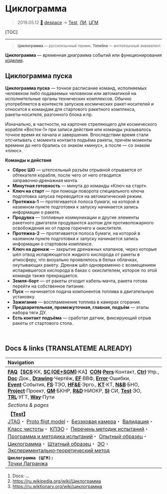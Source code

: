 # Циклограмма
> 2019.05.12 [🚀](../index/index.md) [despace](index.md) → [Test](test.md), [ЛИ](rnd_e.md), [ЦГМ](obc.md)

[TOC]

---

> <small>**Циклограмма** — русскоязычный термин. **Timeline** — англоязычный эквивалент.</small>

**Циклограмма** — временная диаграмма событий или функционирования [изделия](unit.md).



## Циклограмма пуска

**Циклограмма пуска** — точное расписание команд, исполняемых человеком либо подаваемых человеком или автоматикой на исполнительные органы технических комплексов. Обычно употребляется в контексте запусков космических ракет‑носителей и относится к командам для стартового ракетного комплекса, ракеты‑носителя, разгонного блока и пр.

Изначально, в частности, на карточке стреляющего для космического корабля «Восток‑1» при записи действия или команды указывалось точное время их начала и завершения. Впоследствии время стали отсчитывать с момента контакта подъёма ракеты, причём моменты времени до него брались со знаком «минус», а после — со знаком «плюс».

**Команды и действия**

   - **Сброс ШО** — штепсельный разъём отрывной отрывается от обтекателя корабля, после чего от него отводится заправочно‑дренажная мачта.
   - **Минутная готовность** — минута до команды «Ключ на старт».
   - **Ключ на старт** — при помощи поворота специального ключа подготовка запуска переводится на автоматический режим.
   - **Протяжка‑1** — протягивается полоса бумаги, на которой в наземном пункте подготовки к запуску начинается запись информации о ракете.
   - **Продувка** — топливные коммуникации и другие элементы ракетного двигателя продуваются азотом для противопожарного освобождения их от паров горючего и окислителя.
   - **Протяжка‑2** — протягивается полоса бумаги, на которой в наземном пункте подготовки к запуску начинается запись информации о стартовом комплексе.
   - **Ключ на дренаж** — закрытие дренажных клапанов, через которые шёл отвод испаряющегося жидкого кислорода от ракеты в атмосферу, что визуально проявлялось в белых облачках, окутывающих ракету. Дренаж шёл одновременно с возмещением испарившегося кислорода в баках с окислителем, которое по этой команде также прекращается.
   - **Земля‑борт** — от ракеты отходит кабель‑мачта, ракета готова перейти на собственное питание.
   - **Пуск** — начинается подача компонентов топлива в двигательную установку.
   - **Зажигание** — воспламенение топлива в камерах сгорания.
   - **Предварительная, промежуточная, главная, подъём** — этапы набора тяги ДУ.
   - **Есть контакт подъёма** — сработал датчик, фиксирующий отрыв ракеты от стартового стола.



<p style="page-break-after:always"> </p>

## Docs & links (TRANSLATEME ALREADY)
|Navigation|
|:--|
|**[FAQ](faq.md)**【**[SCS](scs.md)**·КК, **[SC (OE+SGM)](sc.md)**·КА】**[CON](contact.md)·[Pers](person.md)**·Контакт, **[Ctrl](control.md)**·Упр., **[Doc](doc.md)**·Док., **[Drawing](drawing.md)**·Чертёж, **[EF](ef.md)**·ВВФ, **[Error](error.md)**·Ошибки, **[Event](event.md)**·События, **[FS](fs.md)**·ТЭО, **[HF&E](hfe.md)**·Эрго., **[KT](kt.md)**·КТ, **[N&B](nnb.md)**·БНО, **[Project](project.md)**·Проект, **[QM](qm.md)**·БКНР, **[R&D](rnd.md)**·НИОКР, **[SI](si.md)**·СИ, **[Test](test.md)**·ЭО, **[TRL](trl.md)**·УГТ, **[Way](way.md)**·Пути|
|*Sections & pages*|
|**【[Test](test.md)】**<br> [JTAG](jtag.md)・ [Proto fligt model](pfm.md)・ [Безэховая камера](ach.md)・ [Валидация](val_ver.md)・ [Класс чистоты](clean_lvl.md)・ [КПЭО](ctpr.md)・ [Перечень методик испытаний](list_tp.md)・ [Программа и методика испытаний](pmot.md)・ [Опытный образец](pilot_sample.md)・ [Циклограмма](obc.md)・ [Штатный образец](flight_unit.md)・ [ЭО](test.md)・ [Экспериментально‑теоретический метод](etetm.md)|
|**`Циклограмма (ЦГМ):`**<br> [Точки Лагранжа](l_points.md)|

   1. Docs: …
   1. <https://ru.wikipedia.org/wiki/Циклограмма>
   1. <https://ru.wiktionary.org/wiki/циклограмма>
